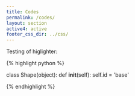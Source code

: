 ```yaml
---
title: Codes
permalink: /codes/
layout: section
active4: active
footer_css_dir: ../css/
---
```


Testing of higlighter:

{% highlight python %}

class Shape(object):
  def __init__(self):
    self.id = 'base'

{% endhighlight %}
